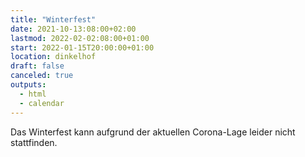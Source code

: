 ```yaml
---
title: "Winterfest"
date: 2021-10-13:08:00+02:00
lastmod: 2022-02-02:08:00+01:00
start: 2022-01-15T20:00:00+01:00
location: dinkelhof
draft: false
canceled: true
outputs:
  - html
  - calendar
---
```


Das Winterfest kann aufgrund der aktuellen Corona-Lage leider nicht stattfinden.

